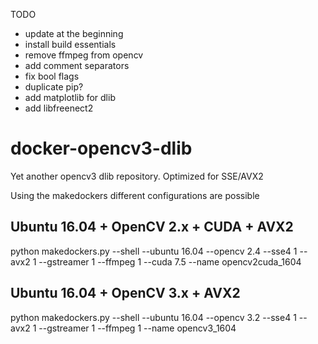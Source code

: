 TODO
- update at the beginning
- install build essentials
- remove ffmpeg from opencv
- add comment separators
- fix bool flags
- duplicate pip?
- add matplotlib for dlib
- add libfreenect2

# docker-opencv3-dlib
Yet another opencv3 dlib repository. Optimized for SSE/AVX2

Using the makedockers different configurations are possible

## Ubuntu 16.04 + OpenCV 2.x + CUDA + AVX2
python makedockers.py --shell --ubuntu 16.04 --opencv 2.4 --sse4 1 --avx2 1 --gstreamer 1 --ffmpeg 1 --cuda 7.5 --name opencv2cuda_1604

## Ubuntu 16.04 + OpenCV 3.x + AVX2
python makedockers.py --shell --ubuntu 16.04 --opencv 3.2 --sse4 1 --avx2 1 --gstreamer 1 --ffmpeg 1 --name opencv3_1604